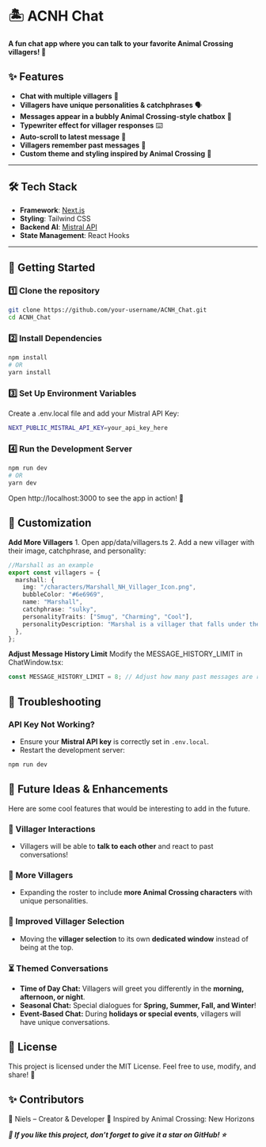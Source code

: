 # 🏝️ ACNH Chat  
**A fun chat app where you can talk to your favorite Animal Crossing villagers! 🍃**  

## ✨ Features  
- **Chat with multiple villagers** 🎉  
- **Villagers have unique personalities & catchphrases** 🗣️  
- **Messages appear in a bubbly Animal Crossing-style chatbox** 💬  
- **Typewriter effect for villager responses** ⌨️  
- **Auto-scroll to latest message** 📜  
- **Villagers remember past messages** 🔄  
- **Custom theme and styling inspired by Animal Crossing** 🌿  

---

## 🛠️ Tech Stack  
- **Framework**: [Next.js](https://nextjs.org/)  
- **Styling**: Tailwind CSS  
- **Backend AI**: [Mistral API](https://mistral.ai/)  
- **State Management**: React Hooks  

---

## 🚀 Getting Started  

### **1️⃣ Clone the repository**  
```sh
git clone https://github.com/your-username/ACNH_Chat.git
cd ACNH_Chat
```

### 2️⃣ Install Dependencies
```sh
npm install
# OR
yarn install
```

### 3️⃣ Set Up Environment Variables
Create a .env.local file and add your Mistral API Key:
```sh
NEXT_PUBLIC_MISTRAL_API_KEY=your_api_key_here
```

### 4️⃣ Run the Development Server
```sh
npm run dev
# OR
yarn dev
```

Open http://localhost:3000 to see the app in action! 🚀

## 🎨 Customization

**Add More Villagers**
	1.	Open app/data/villagers.ts
	2.	Add a new villager with their image, catchphrase, and personality:

```ts
//Marshall as an example
export const villagers = {
  marshall: {
    img: "/characters/Marshall_NH_Villager_Icon.png",
    bubbleColor: "#6e6969",
    name: "Marshall",
    catchphrase: "sulky",
    personalityTraits: ["Smug", "Charming", "Cool"],
    personalityDescription: "Marshal is a villager that falls under the smug personality. He will not find it hard to converse with other villagers, as he is very polite and lively. He also may be seen flirting with the player, regardless of their gender. He may sometimes appear conceited when talking to himself. His unseen hobby is dancing, and will also enjoy the usual hobbies.",
  },
};
```

**Adjust Message History Limit**
Modify the MESSAGE_HISTORY_LIMIT in ChatWindow.tsx:
```ts
const MESSAGE_HISTORY_LIMIT = 8; // Adjust how many past messages are remembered
```

## 🐛 Troubleshooting  
### API Key Not Working?  
- Ensure your **Mistral API key** is correctly set in `.env.local`.  
- Restart the development server: 
```sh
npm run dev
```

## 🌱 Future Ideas & Enhancements
Here are some cool features that would be interesting to add in the future. 

### 👥 Villager Interactions
- Villagers will be able to **talk to each other** and react to past conversations!  

### 🌟 More Villagers
- Expanding the roster to include **more Animal Crossing characters** with unique personalities.  

### 📜 Improved Villager Selection
- Moving the **villager selection** to its own **dedicated window** instead of being at the top.  

### ⏳ Themed Conversations
- **Time of Day Chat:** Villagers will greet you differently in the **morning, afternoon, or night**.  
- **Seasonal Chat:** Special dialogues for **Spring, Summer, Fall, and Winter**!  
- **Event-Based Chat:** During **holidays or special events**, villagers will have unique conversations.  

## 📜 License
This project is licensed under the MIT License. Feel free to use, modify, and share! 🎈

## ✨ Contributors
👤 Niels – Creator & Developer
🐾 Inspired by Animal Crossing: New Horizons

***🌟 If you like this project, don’t forget to give it a star on GitHub! ⭐***
